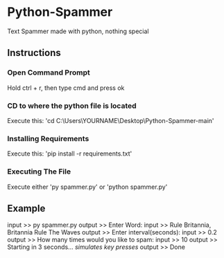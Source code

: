 # Python-Spammer

Text Spammer made with python, nothing special

## Instructions

### Open Command Prompt

Hold ctrl + r, then type cmd and press ok

### CD to where the python file is located

Execute this: 'cd C:\Users\YOURNAME\Desktop\Python-Spammer-main'

### Installing Requirements

Execute this: 'pip install -r requirements.txt'

### Executing The File

Execute either
'py spammer.py'
or
'python spammer.py'

## Example

input >> py spammer.py
output >> Enter Word: 
input >> Rule Britannia, Britannia Rule The Waves
output >> Enter interval(seconds):
input >> 0.2
output >> How many times would you like to spam:
input >> 10
output >> Starting in 3 seconds...
*simulates key presses*
output >> Done
